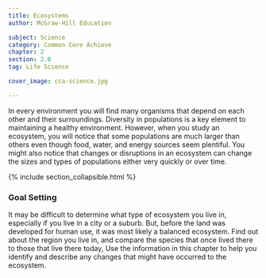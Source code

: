 ```yaml
---
title: Ecosystems
author: McGraw-Hill Education

subject: Science
category: Common Core Achieve
chapter: 2
section: 2.0
tag: Life Science

cover_image: cca-science.jpg

---
```

In every environment you will find many organisms that depend on each other and their surroundings. Diversity in populations is a key element to maintaining a healthy environment. However, when you study an ecosystem, you will notice that some populations are much larger than others even though food, water, and energy sources seem plentiful. You might also notice that changes or disruptions in an ecosystem can change the sizes and types of populations either very quickly or over time.

{% include section_collapsible.html %}

### Goal Setting

It may be difficult to determine what type of ecosystem you live in, especially if you live in a city or a suburb. But, before the land was developed for human use, it was most likely a balanced ecosystem. Find out about the region you live in, and compare the species that once lived there to those that live there today, Use the information in this chapter to help you identify and describe any changes that might have occurred to the ecosystem.
